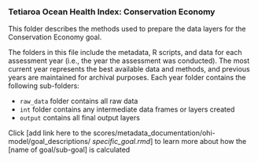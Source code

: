 ### Tetiaroa Ocean Health Index: Conservation Economy

This folder describes the methods used to prepare the data layers for the Conservation Economy goal.

The folders in this file include the metadata, R scripts, and data for each assessment year (i.e., the year the assessment was conducted). The most current year represents the best available data and methods, and previous years are maintained for archival purposes. Each year folder contains the following sub-folders:

- `raw_data` folder contains all raw data 
- `int` folder contains any intermediate data frames or layers created
- `output` contains all final output layers

Click [add link here to the scores/metadata_documentation/ohi-model/goal_descriptions/ *specific_goal.rmd*] to learn more about how the [name of goal/sub-goal] is calculated







